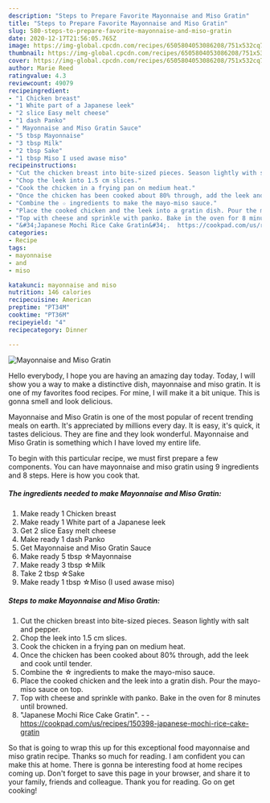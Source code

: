 ```yaml
---
description: "Steps to Prepare Favorite Mayonnaise and Miso Gratin"
title: "Steps to Prepare Favorite Mayonnaise and Miso Gratin"
slug: 580-steps-to-prepare-favorite-mayonnaise-and-miso-gratin
date: 2020-12-17T21:56:05.765Z
image: https://img-global.cpcdn.com/recipes/6505804053086208/751x532cq70/mayonnaise-and-miso-gratin-recipe-main-photo.jpg
thumbnail: https://img-global.cpcdn.com/recipes/6505804053086208/751x532cq70/mayonnaise-and-miso-gratin-recipe-main-photo.jpg
cover: https://img-global.cpcdn.com/recipes/6505804053086208/751x532cq70/mayonnaise-and-miso-gratin-recipe-main-photo.jpg
author: Marie Reed
ratingvalue: 4.3
reviewcount: 49079
recipeingredient:
- "1 Chicken breast"
- "1 White part of a Japanese leek"
- "2 slice Easy melt cheese"
- "1 dash Panko"
- " Mayonnaise and Miso Gratin Sauce"
- "5 tbsp Mayonnaise"
- "3 tbsp Milk"
- "2 tbsp Sake"
- "1 tbsp Miso I used awase miso"
recipeinstructions:
- "Cut the chicken breast into bite-sized pieces. Season lightly with salt and pepper."
- "Chop the leek into 1.5 cm slices."
- "Cook the chicken in a frying pan on medium heat."
- "Once the chicken has been cooked about 80% through, add the leek and cook until tender."
- "Combine the ☆ ingredients to make the mayo-miso sauce."
- "Place the cooked chicken and the leek into a gratin dish. Pour the mayo-miso sauce on top."
- "Top with cheese and sprinkle with panko. Bake in the oven for 8 minutes until browned."
- "&#34;Japanese Mochi Rice Cake Gratin&#34;.  https://cookpad.com/us/recipes/150398-japanese-mochi-rice-cake-gratin"
categories:
- Recipe
tags:
- mayonnaise
- and
- miso

katakunci: mayonnaise and miso 
nutrition: 146 calories
recipecuisine: American
preptime: "PT34M"
cooktime: "PT36M"
recipeyield: "4"
recipecategory: Dinner

---
```



![Mayonnaise and Miso Gratin](https://img-global.cpcdn.com/recipes/6505804053086208/751x532cq70/mayonnaise-and-miso-gratin-recipe-main-photo.jpg)

Hello everybody, I hope you are having an amazing day today. Today, I will show you a way to make a distinctive dish, mayonnaise and miso gratin. It is one of my favorites food recipes. For mine, I will make it a bit unique. This is gonna smell and look delicious.



Mayonnaise and Miso Gratin is one of the most popular of recent trending meals on earth. It's appreciated by millions every day. It is easy, it's quick, it tastes delicious. They are fine and they look wonderful. Mayonnaise and Miso Gratin is something which I have loved my entire life.


To begin with this particular recipe, we must first prepare a few components. You can have mayonnaise and miso gratin using 9 ingredients and 8 steps. Here is how you cook that.

<!--inarticleads1-->

##### The ingredients needed to make Mayonnaise and Miso Gratin:

1. Make ready 1 Chicken breast
1. Make ready 1 White part of a Japanese leek
1. Get 2 slice Easy melt cheese
1. Make ready 1 dash Panko
1. Get  Mayonnaise and Miso Gratin Sauce
1. Make ready 5 tbsp ☆Mayonnaise
1. Make ready 3 tbsp ☆Milk
1. Take 2 tbsp ☆Sake
1. Make ready 1 tbsp ☆Miso (I used awase miso)




<!--inarticleads2-->

##### Steps to make Mayonnaise and Miso Gratin:

1. Cut the chicken breast into bite-sized pieces. Season lightly with salt and pepper.
1. Chop the leek into 1.5 cm slices.
1. Cook the chicken in a frying pan on medium heat.
1. Once the chicken has been cooked about 80% through, add the leek and cook until tender.
1. Combine the ☆ ingredients to make the mayo-miso sauce.
1. Place the cooked chicken and the leek into a gratin dish. Pour the mayo-miso sauce on top.
1. Top with cheese and sprinkle with panko. Bake in the oven for 8 minutes until browned.
1. &#34;Japanese Mochi Rice Cake Gratin&#34;. -  - https://cookpad.com/us/recipes/150398-japanese-mochi-rice-cake-gratin




So that is going to wrap this up for this exceptional food mayonnaise and miso gratin recipe. Thanks so much for reading. I am confident you can make this at home. There is gonna be interesting food at home recipes coming up. Don't forget to save this page in your browser, and share it to your family, friends and colleague. Thank you for reading. Go on get cooking!
